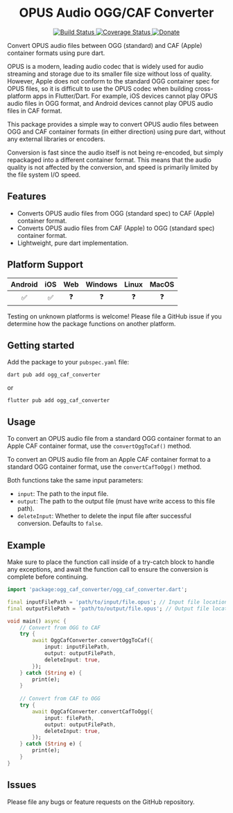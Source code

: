 <h1 style="text-align: center;">OPUS Audio OGG/CAF Converter</h1>
<p style="text-align: center;">
    <a href="https://github.com/jt274/ogg_caf_converter/actions">
        <img src="https://github.com/jt274/ogg_caf_converter/actions/workflows/run_tests.yml/badge.svg?branch=main" alt="Build Status" />
    </a>
    <a href='https://coveralls.io/github/jt274/ogg_caf_converter?branch=main'>
        <img src='https://coveralls.io/repos/github/jt274/ogg_caf_converter/badge.svg?branch=dev' alt='Coverage Status' />
    </a>
    <a href="https://www.paypal.com/ncp/payment/HFAXZ7CTFQC6L">
        <img src="https://img.shields.io/badge/Donate-PayPal-00457C?logo=paypal" alt="Donate" />
    </a>
</p>

Convert OPUS audio files between OGG (standard) and CAF (Apple) container formats using pure dart.

OPUS is a modern, leading audio codec that is widely used for audio streaming and storage due to its
smaller file size without loss of quality. However, Apple does not conform to the standard OGG container 
spec for OPUS files, so it is difficult to use the OPUS codec when building cross-platform apps in
Flutter/Dart. For example, iOS devices cannot play OPUS audio files in OGG format, and Android devices
cannot play OPUS audio files in CAF format.

This package provides a simple way to convert OPUS audio files between OGG and CAF container formats
(in either direction) using pure dart, without any external libraries or encoders.

Conversion is fast since the audio itself is not being re-encoded, but simply repackaged into a 
different container format. This means that the audio quality is not affected by the conversion, and
speed is primarily limited by the file system I/O speed.

## Features
- Converts OPUS audio files from OGG (standard spec) to CAF (Apple) container format.
- Converts OPUS audio files from CAF (Apple) to OGG (standard spec) container format.
- Lightweight, pure dart implementation.

## Platform Support

| Android | iOS | Web | Windows | Linux | MacOS |
| :-----: | :-: |:---:|:-------:| :---: |:-----:|
|   ✅    | ✅  |  ❓  |    ❓    |  ❓   |   ❓   |

Testing on unknown platforms is welcome! Please file a GitHub issue if you determine how the 
package functions on another platform.

## Getting started

Add the package to your `pubspec.yaml` file:

`dart pub add ogg_caf_converter`

or

`flutter pub add ogg_caf_converter`

## Usage

To convert an OPUS audio file from a standard OGG container format to an Apple CAF container format,
use the `convertOggToCaf()` method.

To convert an OPUS audio file from an Apple CAF container format to a standard OGG container format,
use the `convertCafToOgg()` method.

Both functions take the same input parameters:
- `input`: The path to the input file.
- `output`: The path to the output file (must have write access to this file path).
- `deleteInput`: Whether to delete the input file after successful conversion. Defaults to `false`.

## Example

Make sure to place the function call inside of a try-catch block to handle any exceptions, and await
the function call to ensure the conversion is complete before continuing.

```dart
import 'package:ogg_caf_converter/ogg_caf_converter.dart';

final inputFilePath = 'path/to/input/file.opus'; // Input file location
final outputFilePath = 'path/to/output/file.opus'; // Output file location

void main() async {
    // Convert from OGG to CAF
    try {
        await OggCafConverter.convertOggToCaf({
            input: inputFilePath,
            output: outputFilePath,
            deleteInput: true,
        });
    } catch (String e) {
        print(e);
    }
    
    // Convert from CAF to OGG
    try {
        await OggCafConverter.convertCafToOgg({
            input: filePath,
            output: outputFilePath,
            deleteInput: true,
        });
    } catch (String e) {
        print(e);
    }
}
```

## Issues

Please file any bugs or feature requests on the GitHub repository.
